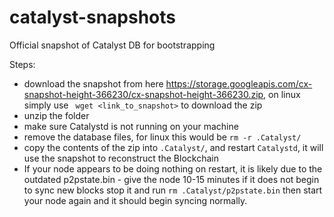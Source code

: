 # catalyst-snapshots
Official snapshot of Catalyst DB for bootstrapping

Steps:
- download the snapshot from here https://storage.googleapis.com/cx-snapshot-height-366230/cx-snapshot-height-366230.zip, on linux simply use ` wget <link_to_snapshot>` to download the zip
- unzip the folder
- make sure Catalystd is not running on your machine
- remove the database files, for linux this would be `rm -r .Catalyst/`
- copy the contents of the zip into `.Catalyst/`, and restart `Catalystd`, it will use the snapshot to reconstruct the Blockchain
- If your node appears to be doing nothing on restart, it is likely due to the outdated p2pstate.bin - give the node 10-15 minutes if it does not begin to sync new blocks stop it and run `rm .Catalyst/p2pstate.bin` then start your node again and it should begin syncing normally.

